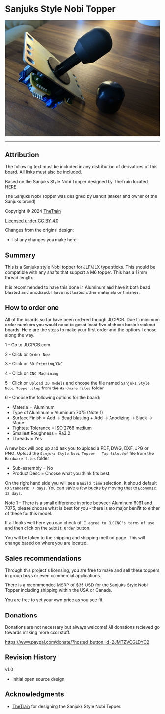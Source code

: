 # Sanjuks Style Nobi Topper
![Sanjuks Style Nobi Topper](Assets/Sanjuks_Style_Nobi_Topper.JPG)

---

## Attribution

The following text must be included in any distribution of derivatives of this board. All links must also be included.

Based on the Sanjuks Style Nobi Topper designed by TheTrain located [HERE](https://github.com/OpenStickCommunity/Hardware/tree/main/Miscellaneous/Sanjuks%20Style%20Nobi%20Topper)

The Sanjuks Nobi Topper was designed by Bandit (maker and owner of the Sanjuks brand)

Copyright © 2024 [TheTrain](https://github.com/TheTrainGoes)

[Licensed under CC BY 4.0](https://creativecommons.org/licenses/by/4.0/)

Changes from the original design:
  - list any changes you make here


## Summary

This is a Sanjuks style Nobi topper for JLF/JLX type sticks.  This should be compatible with any shafts that support a M6 topper.  This has a 12mm thread length.

It is recommended to have this done in Aluminum and have it both bead blasted and anodized.  I have not tested other materials or finishes.


## How to order one

All of the boards so far have been ordered though JLCPCB.  Due to minimum order numbers you would need to get at least five of these basic breakout boards.  Here are the steps to make your first order and the options I chose along the way.

1 - Go to JLCPCB.com<br/>

2 - Click on `Order Now`<br/>

3 - Click on `3D Printing/CNC`<br/>

4 - Click on `CNC Machining`<br/>

5 - Click on `Upload 3D models` and choose the file named `Sanjuks Style Nobi Topper.step` from the `Hardware files` folder<br/>

6 - Choose the following options for the board:<br/>
- Material = Aluminum<br/>
- Type of Aluminum = Aluminum 7075 (Note 1)<br/>
- Surface Finish = Add -> Bead blasting + Add -> Anodizing -> Black -> Matte<br/>
- Tightest Tolerance = ISO 2768 medium<br/>
- Smallest Roughness = Ra3.2<br/>
- Threads = Yes<br/>

A new box will pop up and ask you to upload a PDF, DWG, DXF, JPG or PNG.  Upload the `Sanjuks Style Nobi Topper - Tap file.dxf` file from the `Hardware files` folder<br/>

- Sub-assembly = No<br/>
- Product Desc = Choose what you think fits best.<br/>

On the right hand side you will see a `Build time` selection.  It should default to `Standard: 7 days`.  You can save a few bucks by moving that to `Economic: 12 days`.<br/>

Note 1 - There is a small difference in price between Aluminum 6061 and 7075, please choose what is best for you - there is mo major benifit to either of these for this model.

If all looks well here you can check off `I agree to JLCCNC's terms of use` and then click on the `Submit Order` button.

You will be taken to the shipping and shipping method page.  This will change based on where you are located.


## Sales recommendations

Through this project's licensing, you are free to make and sell these toppers in group buys or even commercial applications.  

There is a recommended MSRP of $35 USD for the Sanjuks Style Nobi Topper including shipping within the USA or Canada.

You are free to set your own price as you see fit. 


## Donations

Donations are not necessary but always welcome!  All donations recieved go towards making more cool stuff.

https://www.paypal.com/donate/?hosted_button_id=2JMTZVCGLDYC2

## Revision History

v1.0
- Initial open source design

## Acknowledgments

- [TheTrain](https://github.com/TheTrainGoes) for designing the Sanjuks Style Nobi Topper.
